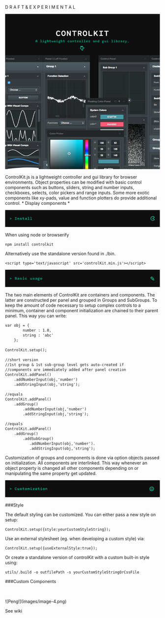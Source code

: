 D R A F T & E X P E R I M E N T A L

![Peng!](images/image-0.png)

ControlKit.js is a lightweight controller and gui library for browser environments.
Object properties can be modified with basic control components such
as buttons, sliders, string and number inputs,  checkboxes,  selects, color pickers and
range inputs. Some more exotic components like xy-pads, value and function plotters do provide additional
control. * Display components *



![Peng!](images/image-1.png)

When using node or browserify

    npm install controlkit

Alternatively use the standalone version found in ./bin.

    <script type='text/javascript' src='controlKit.min.js'></script>


![Peng!](images/image-2.png)

The two main elements of ControlKit are containers and components. The latter are constructed per panel and
grouped in Groups and SubGroups. To keep the amount of code necessary to setup complex controls to a minimum,
container and component initialization are chained to their parent panel. This way you can write:

    var obj = {
            number : 1.0,
            string : 'abc'
        };

    ControlKit.setup();

    //short version
    //1st group & 1st sub-group level gets auto-created if
    //components are immediately added after panel creation
    ControlKit.addPanel()
        .addNumberInput(obj,'number')
        .addStringInput(obj,'string');

    //equals
    ControlKit.addPanel()
        .addGroup()
            .addNumberInput(obj,'number')
            .addStringInput(obj,'string');

    //equals
    ControlKit.addPanel()
        .addGroup()
            .addSubGroup()
               .addNumberInput(obj,'number').
               .addStringInput(obj,'string');



Customization of groups and components is done via option objects passed on initialization.
All components are interlinked. This way whenever an object property is changed all other components depending
on or manipulating the same property get updated.

![Peng!](images/image-3.png)

###Style

The default styling can be customized. You can either pass a new style on setup:

    ControlKit.setup({style:yourCustomStyleString});

Use an external stylesheet (eg. when developing a custom style) via:

    ControlKit.setup({useExternalStyle:true});

Or create a standalone version of controlKit with a custom built-in style using:

    utils/.build -o outfilePath -s yourCustomStyleStringOrCssFile


###Custom Components

<br/>
<br/>
![Peng!](images/image-4.png)

See wiki
